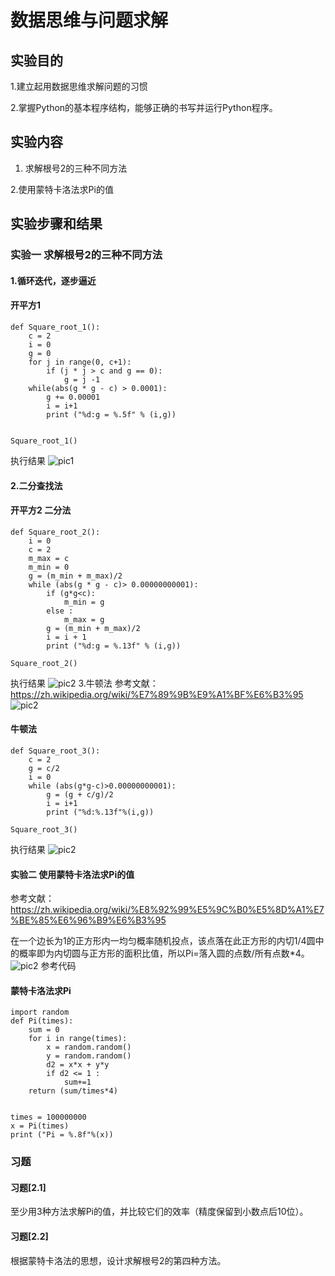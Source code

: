 # 数据思维与问题求解

## 实验目的

1.建立起用数据思维求解问题的习惯 

2.掌握Python的基本程序结构，能够正确的书写并运行Python程序。 

## 实验内容

1. 求解根号2的三种不同方法

2.使用蒙特卡洛法求Pi的值

## 实验步骤和结果

### 实验一 求解根号2的三种不同方法

#### 1.循环迭代，逐步逼近

#### 开平方1

```
def Square_root_1():
    c = 2
    i = 0
    g = 0
    for j in range(0, c+1):
        if (j * j > c and g == 0):
            g = j -1
    while(abs(g * g - c) > 0.0001):
        g += 0.00001
        i = i+1
        print ("%d:g = %.5f" % (i,g))
​
​
Square_root_1()
```

执行结果
​![pic1](http://kfcoding-static.oss-cn-hangzhou.aliyuncs.com/gitcourse-DaSE_lab/pic/2.1.png)

#### 2.二分查找法

#### 开平方2  二分法

```
def Square_root_2():
    i = 0
    c = 2
    m_max = c
    m_min = 0
    g = (m_min + m_max)/2
    while (abs(g * g - c)> 0.00000000001):
        if (g*g<c):
            m_min = g
        else :
            m_max = g
        g = (m_min + m_max)/2
        i = i + 1
        print ("%d:g = %.13f" % (i,g))
​
Square_root_2()
```

执行结果
![pic2](http://kfcoding-static.oss-cn-hangzhou.aliyuncs.com/gitcourse-DaSE_lab/pic/2.2.png)
3.牛顿法
参考文献：
https://zh.wikipedia.org/wiki/%E7%89%9B%E9%A1%BF%E6%B3%95
​​![pic2](http://kfcoding-static.oss-cn-hangzhou.aliyuncs.com/gitcourse-DaSE_lab/pic/2.3.png)

#### 牛顿法

```
def Square_root_3():
    c = 2
    g = c/2
    i = 0
    while (abs(g*g-c)>0.00000000001):
        g = (g + c/g)/2
        i = i+1
        print ("%d:%.13f"%(i,g))
​
Square_root_3()
```

执行结果
​![pic2](http://kfcoding-static.oss-cn-hangzhou.aliyuncs.com/gitcourse-DaSE_lab/pic/2.4.png)

#### 实验二 使用蒙特卡洛法求Pi的值

参考文献：https://zh.wikipedia.org/wiki/%E8%92%99%E5%9C%B0%E5%8D%A1%E7%BE%85%E6%96%B9%E6%B3%95 

在一个边长为1的正方形内一均匀概率随机投点，该点落在此正方形的内切1/4圆中的概率即为内切圆与正方形的面积比值，所以Pi=落入圆的点数/所有点数*4。
​![pic2](http://kfcoding-static.oss-cn-hangzhou.aliyuncs.com/gitcourse-DaSE_lab/pic/2.5.png)
参考代码
​

#### 蒙特卡洛法求Pi

```
import random
def Pi(times):
    sum = 0
    for i in range(times):
        x = random.random()
        y = random.random()
        d2 = x*x + y*y
        if d2 <= 1 : 
            sum+=1
    return (sum/times*4)
​
​
times = 100000000
x = Pi(times)
print ("Pi = %.8f"%(x))
```
### 习题

#### 习题[2.1]

至少用3种方法求解Pi的值，并比较它们的效率（精度保留到小数点后10位）。 

#### 习题[2.2]

根据蒙特卡洛法的思想，设计求解根号2的第四种方法。

